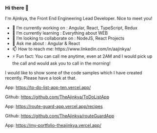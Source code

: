 ### Hi there 👋

I'm Ajinkya, the Front End Engineering Lead Developer. Nice to meet you!

  <ul>
      <li>🔭 I’m currently working on : Angular, React, TypeScript, Redux</li>
      <li>🌱 I’m currently learning : Everything about WEB</li>
      <li>👯 I’m looking to collaborate on : NodeJS, React Projects</li>
      <li>💬 Ask me about : Angular & React</li>
      <li>📫 How to reach me: https://www.linkedin.com/in/aajinkya/ </li>
      <li>⚡ Fun fact: You can call me anytime, even at 2AM and I would pick up the call and would ask you to call in the morning! </li>
      </li>
    </ul>

I would like to show some of the code samples which I have created recently. Please have a look at that.

 

App: https://to-do-list-app-ten.vercel.app/

Github: https://github.com/TheAjinkya/ToDoListApp

App: https://route-guard-app.vercel.app/recipes

Github: https://github.com/TheAjinkya/routeGuardApp

App: https://my-portfolio-theajinkya.vercel.app/


